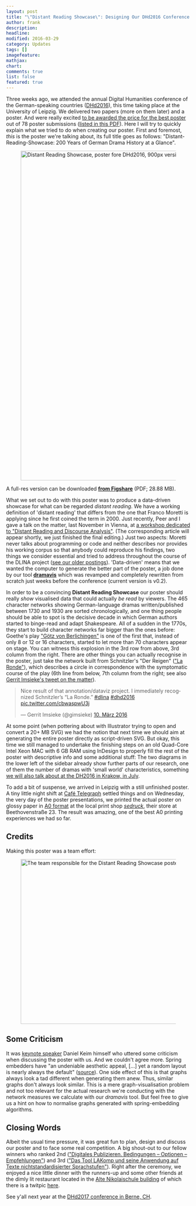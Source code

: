```yaml
---
layout: post
title: "\"Distant Reading Showcase\": Designing Our DHd2016 Conference Poster"
author: frank
description: 
headline: 
modified: 2016-03-29
category: Updates
tags: []
imagefeature: 
mathjax: 
chart: 
comments: true
list: false
featured: true
---
```

Three weeks ago, we attended the annual Digital Humanities conference of the German-speaking countries ([DHd2016](http://www.dhd2016.de/)), this time taking place at the University of Leipzig. We delivered two papers (more on them later) and a poster. And were really excited [to be awarded the price for the best poster](http://www.dig-hum.de/gewinner-des-posterawards-2016) out of 78 poster submissions ([listed in this PDF](http://dhd2016.de/sites/default/files/dhd2016/files/PosterAward_Leipzig_2016.pdf)). Here I will try to quickly explain what we tried to do when creating our poster. First and foremost, *this* is the poster we're talking about, its full title goes as follows: "Distant-Reading-Showcase: 200 Years of German Drama History at a Glance".

<figure>
  <img src="{{ site.url }}/images/distant-reading-showcase-poster-dhd2016-leipzig-900px.jpg" alt="Distant Reading Showcase, poster fore DHd2016, 900px version" style="width:900px;">
</figure>

A full-res version can be downloaded **[from Figshare](https://dx.doi.org/10.6084/m9.figshare.3101203.v1)** (PDF; 28.88 MB).

What we set out to do with this poster was to produce a data-driven showcase for what can be regarded *distant reading*. We have a working definition of 'distant reading' that differs from the one that Franco Moretti is applying since he first coined the term in 2000. Just recently, Peer and I gave a talk on the matter, last November in Vienna, at [a workshop dedicated to "Distant Reading and Discourse Analysis"](http://www.iwk.ac.at/events/distant-reading-und-diskursanalyse). (The corresponding article will appear shortly, we just finished the final editing.) Just two aspects: Moretti never talks about programming or code and neither describes nor provides his working corpus so that anybody could reproduce his findings, two things we consider essential and tried to address throughout the course of the DLINA project ([see our older postings](/recent/)). 'Data-driven' means that we wanted the computer to generate the better part of the poster, a job done by our tool **[dramavis](https://github.com/lehkost/dramavis)** which was revamped and completely rewritten from scratch just weeks before the conference (current version is v0.2).

In order to be a convincing **Distant Reading Showcase** our poster should really *show* visualised data that could actually *be read* by viewers. The 465 character networks showing German-language dramas written/published between 1730 and 1930 are sorted chronologically, and one thing people should be able to spot is the decisive decade in which German authors started to binge-read and adapt Shakespeare. All of a sudden in the 1770s, they start to build character networks far bigger than the ones before: Goethe's play ["Götz von Berlichingen"](https://en.wikipedia.org/wiki/G%C3%B6tz_von_Berlichingen_(Goethe)) is one of the first that, instead of only 8 or 12 or 16 characters, started to let more than 70 characters appear on stage. You can witness this explosion in the 3rd row from above, 3rd column from the right. There are other things you can actually recognise in the poster, just take the network built from Schnitzler's "Der Reigen" (["La Ronde"](https://en.wikipedia.org/wiki/La_Ronde_(play))), which describes a circle in correspondence with the symptomatic course of the play (6th line from below, 7th column from the right; see also [Gerrit Imsieke's tweet on the matter](https://twitter.com/gimsieke/status/707855735070322688)).

<blockquote class="twitter-tweet" data-lang="de"><p lang="en" dir="ltr">Nice result of that annotation/dataviz project. I immediately recognized Schnitzler’s “La Ronde.” <a href="https://twitter.com/hashtag/dlina?src=hash">#dlina</a> <a href="https://twitter.com/hashtag/dhd2016?src=hash">#dhd2016</a> <a href="https://t.co/cbwaspwU3j">pic.twitter.com/cbwaspwU3j</a></p>&mdash; Gerrit Imsieke (@gimsieke) <a href="https://twitter.com/gimsieke/status/707855735070322688">10. März 2016</a></blockquote>
<script async src="//platform.twitter.com/widgets.js" charset="utf-8"></script>

At some point (when pottering about with Illustrator trying to open and convert a 20+ MB SVG) we had the notion that next time we should aim at generating the entire poster directly as script-driven SVG. But okay, this time we still managed to undertake the finishing steps on an old Quad-Core Intel Xeon MAC with 6 GB RAM using InDesign to properly fill the rest of the poster with descriptive info and some additional stuff: The two diagrams in the lower left of the sidebar already show further parts of our research, one of them the number of dramas with 'small world' characteristics, something [we will also talk about at the DH2016 in Krakow, in July](https://www.conftool.pro/dh2016/index.php?page=browseSessions&form_session=42).

To add a bit of suspense, we arrived in Leipzig with a still unfinished poster. A tiny little night shift at [Café Telegraph](http://www.cafe-telegraph.de/) settled things and on Wednesday, the very day of the poster presentations, we printed the actual poster on glossy paper in [A0 format](https://en.wikipedia.org/wiki/ISO_216#A_series) at the local print shop [*sedruck*](https://www.sedruck-leipzig.de/), their store at Beethovenstraße 23. The result was amazing, one of the best A0 printing experiences we had so far.

## Credits

Making this poster was a team effort:

<figure>
  <img src="{{ site.url }}/images/distant-reading-showcase-poster-team-dhd2016.png" alt="The team responsible for the Distant Reading Showcase poster." style="width:450px;">
</figure>

## Some Criticism

It was [keynote speaker](http://www.dhd2016.de/Abschluss) Daniel Keim himself who uttered some criticism when discussing the poster with us. And we couldn't agree more. Spring embedders have "an undeniable aesthetic appeal, [...] yet a random layout is nearly always the default" ([source](http://gdea.informatik.uni-koeln.de/1327/)). One side effect of this is that graphs always look a tad different when generating them anew. Thus, similar graphs don't always look similar. This is a mere graph-visualisation problem and not too relevant for the actual research we're conducting with the network measures we calculate with our *dramavis* tool. But feel free to give us a hint on how to normalise graphs generated with spring-embedding algorithms.

## Closing Words

Albeit the usual time pressure, it was great fun to plan, design and discuss our poster and to face some real competition. A big shout-out to our fellow winners who ranked 2nd (["Digitales Publizieren. Bedingungen – Optionen – Empfehlungen"](https://twitter.com/cutuchiqueno/status/707839351720419328)) and 3rd (["Das Tool LAKomp und seine Anwendung auf Texte nichtstandardisierter Sprachstufen"](https://twitter.com/ARockenberger/status/707584563447513088)). Right after the ceremony, we enjoyed a nice little dinner with the runners-up and some other friends at the dimly lit restaurant located in the [Alte Nikolaischule building](https://de.wikipedia.org/wiki/Alte_Nikolaischule_(Leipzig)) of which there is a twitpic [here](https://twitter.com/peertrilcke/status/707997860386750464).

See y'all next year at the [DHd2017 conference in Berne, CH](http://www.dig-hum.de/dhd-2017).
